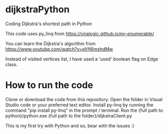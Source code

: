 # dijkstraPython
Coding Dijkstra's shortest path in Python

This code uses py_linq from https://viralogic.github.io/py-enumerable/

You can learn the Dijkstra's algorithm from https://www.youtube.com/watch?v=pVfj6mxhdMw

Instead of visited vertices list, I have used a 'used' boolean flag on Edge class.

# How to run the code
Clone or download the code from this repository.
Open the folder in Visual Studio code or your preferred text editor.
Install py-linq by running the command "pip install py-linq" in the prompt / terminal.
Run the {full path to  python}/python.exe {full path to the folder}/dijkstraClient.py

This is my first try with Python and so, bear with the issues :)
